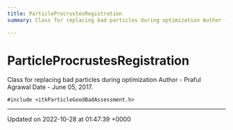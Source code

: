 ```yaml
---
title: ParticleProcrustesRegistration
summary: Class for replacing bad particles during optimization Author - Praful Agrawal Date - June 05, 2017. 

---
```


# ParticleProcrustesRegistration



Class for replacing bad particles during optimization Author - Praful Agrawal Date - June 05, 2017. 


`#include <itkParticleGoodBadAssessment.h>`

-------------------------------

Updated on 2022-10-28 at 01:47:39 +0000